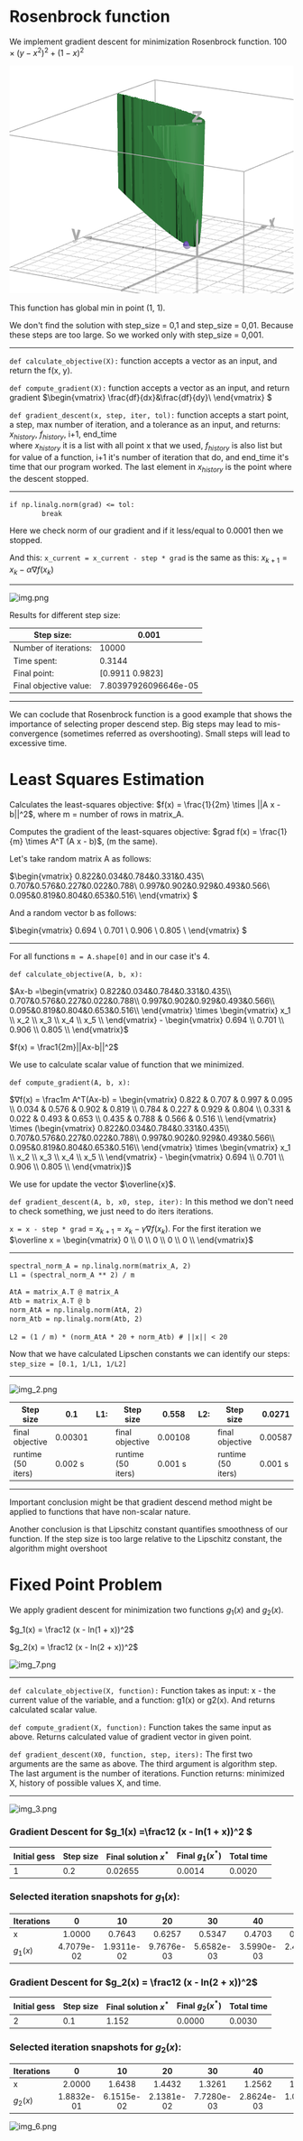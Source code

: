 # Rosenbrock function

We implement gradient descent for minimization Rosenbrock function.
$100 \times  (y - x^2)^2 + (1 - x)^2$

![img_5.png](images/img_5.png)

This function has global min in point (1, 1).

We don't find the solution with step_size = 0,1 and step_size = 0,01. Because these steps
are too large. So we worked only with step_size = 0,001. 

---

```def calculate_objective(X):``` function accepts a vector as an input, and return the f(x, y). 

```def compute_gradient(X):``` function accepts a vector as an input, and return gradient 
$\begin{vmatrix}
\frac{df}{dx}&\frac{df}{dy}\\
\end{vmatrix} $

```def gradient_descent(x, step, iter, tol):``` function accepts a start point,  
a step, max number of iteration, and a tolerance as an input, and returns: $x_{history}$, $f_{history}$, i+1, end_time  
where $x_{history}$ it is a list with all point x that we used, $f_{history}$ is also list but for value of a function,
i+1 it's number of iteration that do, and end_time it's time that our program worked.
The last element in $x_{history}$ is the point where the descent stopped.


---


```
if np.linalg.norm(grad) <= tol:
        break
   ```
Here we check norm of our gradient and if it less/equal to 0.0001 then we stopped.
 
And this:  ```x_current = x_current - step * grad```
is the same as this: $x_{k+1} = x_k - \alpha∇f(x_k)$

---

![img.png](images/img.png)

Results for different step size: 

| Step size:              | 0.001                |
|-------------------------|----------------------|
| Number of iterations:   | 10000                |
| Time spent:             | 0.3144               |
| Final point:            | [0.9911 0.9823]      |
| Final objective value:  | 7.80397926096646e-05 |

---

We can coclude that Rosenbrock function is a good example that shows the importance of selecting proper descend step. 
Big steps may lead to mis-convergence (sometimes referred as overshooting). Small steps will lead to excessive time.


# Least Squares Estimation
Calculates the least-squares objective:
$f(x) = \frac{1}{2m} \times ||A x - b||^2$, where m = number of rows in matrix_A.

Computes the gradient of the least-squares objective:
$grad f(x) = \frac{1}{m} \times A^T (A x - b)$, (m the same).


Let's take random matrix A as follows:

$\begin{vmatrix}
0.822&0.034&0.784&0.331&0.435\\
0.707&0.576&0.227&0.022&0.788\\
0.997&0.902&0.929&0.493&0.566\\
0.095&0.819&0.804&0.653&0.516\\
\end{vmatrix} $

And a random vector b as follows:

$\begin{vmatrix}
0.694 \\
0.701 \\
0.906 \\
0.805 \\
\end{vmatrix} $

---

For all functions ```m = A.shape[0]``` and in our case it's 4.

```def calculate_objective(A, b, x):``` 

$Ax-b =\begin{vmatrix}
0.822&0.034&0.784&0.331&0.435\\
0.707&0.576&0.227&0.022&0.788\\
0.997&0.902&0.929&0.493&0.566\\
0.095&0.819&0.804&0.653&0.516\\
\end{vmatrix} 
\times
\begin{vmatrix}
x_1 \\
x_2 \\
x_3 \\
x_4 \\
x_5 \\
\end{vmatrix} -
\begin{vmatrix}
0.694 \\
0.701 \\
0.906 \\
0.805 \\
\end{vmatrix}$

$f(x) = \frac1{2m}||Ax-b||^2$

We use to calculate scalar value of function that we minimized.

```def compute_gradient(A, b, x):```

$∇f(x) = \frac1m A^T(Ax-b) =
\begin{vmatrix}
0.822 & 0.707 & 0.997 & 0.095 \\
0.034 & 0.576 & 0.902 & 0.819 \\
0.784 & 0.227 & 0.929 & 0.804 \\
0.331 & 0.022 & 0.493 & 0.653 \\
0.435 & 0.788 & 0.566 & 0.516 \\
\end{vmatrix}
\times
(\begin{vmatrix}
0.822&0.034&0.784&0.331&0.435\\
0.707&0.576&0.227&0.022&0.788\\
0.997&0.902&0.929&0.493&0.566\\
0.095&0.819&0.804&0.653&0.516\\
\end{vmatrix} 
\times
\begin{vmatrix}
x_1 \\
x_2 \\
x_3 \\
x_4 \\
x_5 \\
\end{vmatrix} -
\begin{vmatrix}
0.694 \\
0.701 \\
0.906 \\
0.805 \\
\end{vmatrix})$

We use for update the vector $\overline{x}$.

```def gradient_descent(A, b, x0, step, iter):``` In this method we don't need to check something,
we just need to do iters iterations.

```x = x - step * grad``` = $x_{k+1} = x_k - \gamma∇f(x_k)$. For the first iteration we 
$\overline x = \begin{vmatrix}
0 \\
0 \\
0 \\
0 \\
0 \\
\end{vmatrix}$


---

```
spectral_norm_A = np.linalg.norm(matrix_A, 2)
L1 = (spectral_norm_A ** 2) / m 
```

```
AtA = matrix_A.T @ matrix_A
Atb = matrix_A.T @ b
norm_AtA = np.linalg.norm(AtA, 2)
norm_Atb = np.linalg.norm(Atb, 2)

L2 = (1 / m) * (norm_AtA * 20 + norm_Atb) # ||x|| < 20
```
Now that we have calculated Lipschen constants we can identify our steps: ```step_size = [0.1, 1/L1, 1/L2]```

---

![img_2.png](images/img_2.png)

| Step size          | 0.1     | L1: | Step size          | 0.558   | L2: | Step size          | 0.0271  |
|--------------------|---------|-----|--------------------|---------|-----|--------------------|---------|
| final objective    | 0.00301 |     | final objective    | 0.00108 |     | final objective    | 0.00587 |
| runtime (50 iters) | 0.002 s |     | runtime (50 iters) | 0.001 s |     | runtime (50 iters) | 0.001 s |

---

Important conclusion might be that gradient descend method might be applied to functions that have non-scalar nature.

Another conclusion is that Lipschitz constant quantifies smoothness of our function. 
If the step size is too large relative to the Lipschitz constant, the algorithm might overshoot

# Fixed Point Problem

We apply gradient descent for minimization two functions $g_1(x)$ and $g_2(x)$.

$g_1(x) = \frac12 (x - ln(1 + x))^2$

$g_2(x) = \frac12 (x - ln(2 + x))^2$

![img_7.png](images/img_7.png)

---

```def calculate_objective(X, function):``` Function takes as input: x - the current value of the variable, and a function: g1(x) or g2(x).
And returns calculated scalar value.

```def compute_gradient(X, function):``` Function takes the same input as above. Returns calculated value of gradient vector in given point.

```def gradient_descent(X0, function, step, iters):``` The first two arguments are the same as above. The third argument is algorithm step. The last argument is the number of iterations.
Function returns: minimized X, history of possible values X, and time.

---

![img_3.png](images/img_3.png)

###  Gradient Descent for $g_1(x) =\frac12 (x - ln(1 + x))^2 $ 

| Initial gess | Step size | Final solution $x^*$ | Final $g_1(x^*)$ | Total time |
|--------------|-----------|----------------------|------------------|------------|
| 1            | 0.2       | 0.02655              | 0.0014           | 0.0020     |


### Selected iteration snapshots for $g_1(x)$:

| Iterations |     0      |     10     |     20     |     30     |     40     |     50     |     60     |     70     |     80     |     90     |  
|------------|:----------:|:----------:|:----------:|:----------:|:----------:|:----------:|:----------:|:----------:|:----------:|:----------:|  
| x          |   1.0000   |   0.7643   |   0.6257   |   0.5347   |   0.4703   |   0.4222   |   0.3848   |   0.3548   |   0.3301   |   0.3095   |  
| $g_1(x)$   | 4.7079e-02 | 1.9311e-02 | 9.7676e-03 | 5.6582e-03 | 3.5990e-03 | 2.4496e-03 | 1.7547e-03 | 1.3078e-03 | 1.0060e-03 | 7.9413e-04 |  



###  Gradient Descent for $g_2(x) = \frac12 (x - ln(2 + x))^2$

| Initial gess | Step size | Final solution $x^*$ | Final $g_2(x^*)$ | Total time |
|--------------|-----------|----------------------|------------------|------------|
| 2            | 0.1       | 1.152                | 0.0000           | 0.0030     |

### Selected iteration snapshots for $g_2(x)$:

| Iterations |     0      |     10     |     20     |     30     |     40     |     50     |     60     |     70     |     80     |     90     |  
|------------|:----------:|:----------:|:----------:|:----------:|:----------:|:----------:|:----------:|:----------:|:----------:|:----------:|  
| x          |   2.0000   |   1.6438   |   1.4432   |   1.3261   |   1.2562   |   1.2139   |   1.1880   |   1.1720   |   1.1622   |   1.1561   |  
| $g_2(x)$   | 1.8832e-01 | 6.1515e-02 | 2.1381e-02 | 7.7280e-03 | 2.8624e-03 | 1.0764e-03 | 4.0866e-04 | 1.5606e-04 | 5.9813e-05 | 2.2977e-05 |  


![img_6.png](images/img_6.png)

